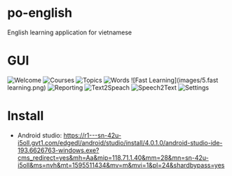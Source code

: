 # po-english
English learning application for vietnamese

# GUI
![Welcome](images/1.welcome.png)
![Courses](images/2.main-gui.png)
![Topics](images/3.topics.png)
![Words](images/4.words.png)
![Fast Learning](images/5.fast learning.png)
![Reporting](images/6.reporting.png)
![Text2Speach](images/7.Text2Speach.png)
![Speech2Text](images/8.Speech2Text.png)
![Settings](images/9.settings.png)

# Install
* Android studio: https://r1---sn-42u-i5oll.gvt1.com/edgedl/android/studio/install/4.0.1.0/android-studio-ide-193.6626763-windows.exe?cms_redirect=yes&mh=Aa&mip=118.71.1.40&mm=28&mn=sn-42u-i5oll&ms=nvh&mt=1595511434&mv=m&mvi=1&pl=24&shardbypass=yes
